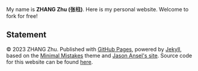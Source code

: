 
My name is **ZHANG Zhu (张柱)**. Here is my personal website. Welcome to fork for free!


## Statement

© 2023 ZHANG Zhu. Published with [GitHub Pages](https://pages.github.com/), powered by [Jekyll](https://jekyllrb.com/), based on the [Minimal Mistakes](https://mademistakes.com/) theme and [Jason Ansel's site](https://github.com/jansel/jansel.github.io). Source code for this website can be found [here](https://github.com/xianshanren/xianshanren.github.io).
